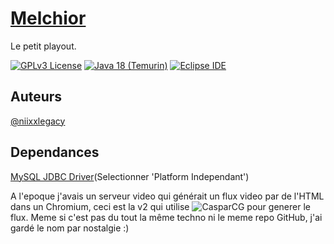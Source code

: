 # [Melchior](https://niixx.net/projects/melchior)
Le petit playout.

[![GPLv3 License](https://img.shields.io/badge/License-GPL%20v3-informational)](https://choosealicense.com/licenses/gpl-3.0)
[![Java 18 (Temurin)](https://img.shields.io/badge/Java-18%20(Temurin)-informational)](https://adoptium.net/temurin/releases?version=18)
[![Eclipse IDE](https://img.shields.io/badge/IDE-Eclipse-blueviolet)](https://eclipseide.org/)

## Auteurs
[@niixxlegacy](https://www.github.com/niixxlegacy)

## Dependances
[MySQL JDBC Driver](https://dev.mysql.com/downloads/connector/j/)(Selectionner 'Platform Independant')

A l'epoque j'avais un serveur video qui générait un flux video par de l'HTML dans un Chromium, ceci est la v2 qui utilise ![CasparCG](https://github.com/CasparCG/server) pour generer le flux. Meme si c'est pas du tout la même techno ni le meme repo GitHub, j'ai gardé le nom par nostalgie :)